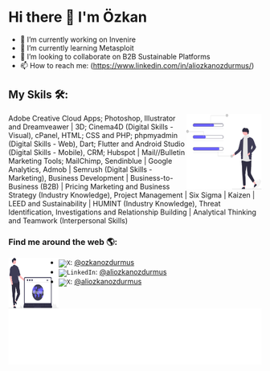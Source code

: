 # Hi there 👋 I'm Özkan

- 🔭 I’m currently working on Invenire
- 🌱 I’m currently learning Metasploit
- 👯 I’m looking to collaborate on B2B Sustainable Platforms
- 📫 How to reach me: (https://www.linkedin.com/in/aliozkanozdurmus/)



## My Skils 🛠️:
<img align="right" width="150" height="150" src="banner2.svg">
Adobe Creative Cloud Apps; Photoshop, Illustrator and Dreamveawer | 3D; Cinema4D (Digital Skills - Visual),
cPanel, HTML; CSS and PHP; phpmyadmin (Digital Skills - Web), Dart; Flutter and Android Studio (Digital Skills - Mobile),
CRM; Hubspot | Mail//Bulletin Marketing Tools; MailChimp, Sendinblue | Google Analytics, Admob | Semrush (Digital
Skills - Marketing),
Business Development | Business-to-Business (B2B) | Pricing Marketing and Business Strategy (Industry Knowledge),
Project Management | Six Sigma | Kaizen | LEED and Sustainability | HUMINT (Industry Knowledge),
Threat Identification, Investigations and Relationship Building | Analytical Thinking and Teamwork (Interpersonal Skills)




### Find me around the web 🌎:

<img align="left" width="100" height="100" src="banner.svg"> 


- <code><img height="20" alt="X" src="https://upload.wikimedia.org/wikipedia/commons/5/57/X_logo_2023_%28white%29.png"></code>: <a href="https://twitter.com/ozkanozdurmus">@ozkanozdurmus</a>
- <code><img height="20" alt="LinkedIn" src="https://upload.wikimedia.org/wikipedia/commons/c/ca/LinkedIn_logo_initials.png"></code>: <a href="https://www.linkedin.com/in/aliozkanozdurmus/">@aliozkanozdurmus</a>
- <code><img height="20" alt="X" src="https://github.com/aliozkanozdurmus/aliozkanozdurmus/assets/109829260/e4a4ce0d-0f27-482f-82fe-07964caa833e"></code>: <a href="https://aliozkanozdurmus.medium.com/">@aliozkanozdurmus</a>

<img src="bottom.svg">
